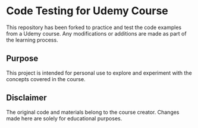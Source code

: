 # Code Testing for Udemy Course

This repository has been forked to practice and test the code examples from a Udemy course. Any modifications or additions are made as part of the learning process.

## Purpose
This project is intended for personal use to explore and experiment with the concepts covered in the course.

## Disclaimer
The original code and materials belong to the course creator. Changes made here are solely for educational purposes.

